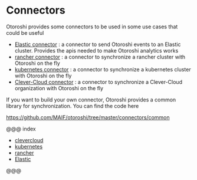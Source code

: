 # Connectors

Otoroshi provides some connectors to be used in some use cases that could be useful

* [Elastic connector](https://github.com/MAIF/otoroshi/tree/master/connectors/elasticsearch) : a connector to send Otoroshi events to an Elastic cluster. Provides the apis needed to make Otoroshi analytics works
* [rancher connector](https://github.com/MAIF/otoroshi/tree/master/connectors/rancher) : a connector to synchronize a rancher cluster with Otoroshi on the fly
* [kubernetes connector](https://github.com/MAIF/otoroshi/tree/master/connectors/kubernetes) : a connector to synchronize a kubernetes cluster with Otoroshi on the fly
* [Clever-Cloud connector](https://github.com/MAIF/otoroshi/tree/master/connectors/clevercloud) : a connector to synchronize a Clever-Cloud organization with Otoroshi on the fly

If you want to build your own connector, Otoroshi provides a common library for synchronization. You can find the code here 

https://github.com/MAIF/otoroshi/tree/master/connectors/common

@@@ index

* [clevercloud](./clevercloud.md)
* [kubernetes](./kubernetes.md)
* [rancher](./rancher.md)
* [Elastic](./elastic.md)

@@@